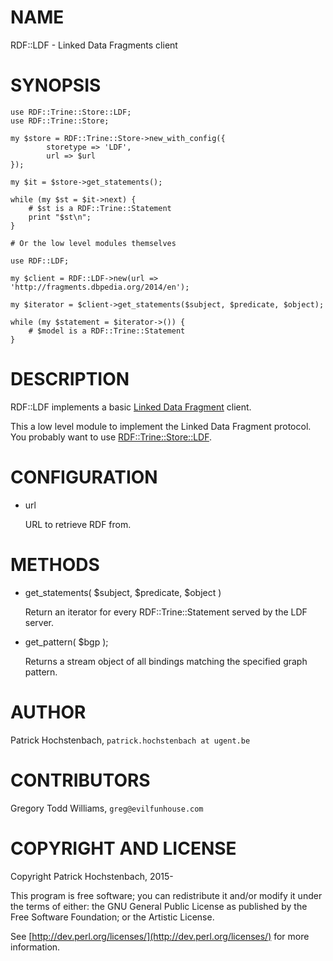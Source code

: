 # NAME

RDF::LDF - Linked Data Fragments client

# SYNOPSIS

    use RDF::Trine::Store::LDF;
    use RDF::Trine::Store;

    my $store = RDF::Trine::Store->new_with_config({
            storetype => 'LDF',
            url => $url
    });

    my $it = $store->get_statements();

    while (my $st = $it->next) {
        # $st is a RDF::Trine::Statement
        print "$st\n";
    }

    # Or the low level modules themselves

    use RDF::LDF;

    my $client = RDF::LDF->new(url => 'http://fragments.dbpedia.org/2014/en');

    my $iterator = $client->get_statements($subject, $predicate, $object);

    while (my $statement = $iterator->()) {
        # $model is a RDF::Trine::Statement
    } 

# DESCRIPTION

RDF::LDF implements a basic [Linked Data Fragment](http://linkeddatafragments.org/) client.

This a low level module to implement the Linked Data Fragment protocol. You probably want to
use [RDF::Trine::Store::LDF](https://metacpan.org/pod/RDF::Trine::Store::LDF).

# CONFIGURATION

- url

    URL to retrieve RDF from.

# METHODS

- get\_statements( $subject, $predicate, $object )

    Return an iterator for every RDF::Trine::Statement served by the LDF server.

- get\_pattern( $bgp );

    Returns a stream object of all bindings matching the specified graph pattern.

# AUTHOR

Patrick Hochstenbach, `patrick.hochstenbach at ugent.be`

# CONTRIBUTORS

Gregory Todd Williams, `greg@evilfunhouse.com`

# COPYRIGHT AND LICENSE

Copyright Patrick Hochstenbach, 2015-

This program is free software; you can redistribute it and/or modify it under the terms of either: 
the GNU General Public License as published by the Free Software Foundation; or the Artistic License.

See [http://dev.perl.org/licenses/](http://dev.perl.org/licenses/) for more information.
